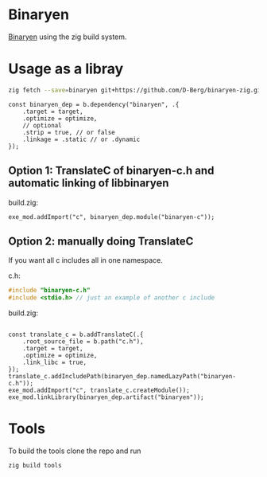 # Binaryen

[Binaryen](https://github.com/WebAssembly/binaryen) using the zig build system.

# Usage as a libray

```sh
zig fetch --save=binaryen git+https://github.com/D-Berg/binaryen-zig.git

```

```zig
const binaryen_dep = b.dependency("binaryen", .{
    .target = target,
    .optimize = optimize,
    // optional
    .strip = true, // or false
    .linkage = .static // or .dynamic
});

```

## Option 1: TranslateC of binaryen-c.h and automatic linking of libbinaryen

build.zig:

```zig
exe_mod.addImport("c", binaryen_dep.module("binaryen-c"));
```

## Option 2: manually doing TranslateC

If you want all c includes all in one namespace.

c.h:

```c
#include "binaryen-c.h"
#include <stdio.h> // just an example of another c include
```

build.zig:

```zig

const translate_c = b.addTranslateC(.{
    .root_source_file = b.path("c.h"),
    .target = target,
    .optimize = optimize,
    .link_libc = true,
});
translate_c.addIncludePath(binaryen_dep.namedLazyPath("binaryen-c.h"));
exe_mod.addImport("c", translate_c.createModule());
exe_mod.linkLibrary(binaryen_dep.artifact("binaryen"));

```


# Tools
To build the tools clone the repo and run

```sh
zig build tools
```

